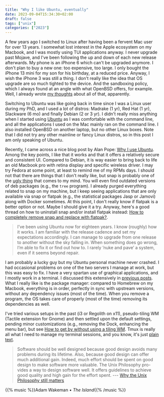 ```yaml
---
title: "Why I like Ubuntu, eventually"
date: 2023-09-04T15:34:30+02:00
draft: false
tags: ["unix"]
categories: ["2023"]
---
```


A few years ago I switched to Linux after having been a fervent Mac user for over 13 years. I somewhat lost interest in the Apple ecosystem on my Macbook, and I was mostly using TUI applications anyway. I never upgrade past Mojave, and I've been following the up and down of each new release afterwards. My phone is an iPhone 6 which can't be upgraded anymore. I don't plan to buy a new one: too expensive, too large. I only bought the iPhone 13 mini for my son for his birthday, at a reduced price. Anyway, I wish the iPhone 3 was still a thing. I don't really like the idea that OS upgrade are so much tighted to the device. And the sandboxing policy, which I always found at an angle with what OpenBSD offers, for example. Well, I already wrote [my thoughts](/post/bye-bye-apple/) about all of that, apparently.

Switching to Ubuntu was like going back in time since I was a Linux user during my PhD, and I used a lot of distros: Madrake (1 yr), Red Hat (1 yr), Slackware (6 mo) and finally Debian (2 or 3 yr). I didn't really miss anything when I started using [Ubuntu](/post/one-week-with-ubuntu/) as I was comfortable with the command line, and all the applications I used on the Mac mainly ran on the command line. I also installed OpenBSD on another laptop, but no other Linux boxes. Note that I did not try any other mainline or fancy Linux distros, so in this post I am only speaking of Ubuntu.

Recently, I came across a nice blog post by Alan Pope: [Why I use Ubuntu](https://popey.com/blog/2023/08/why-i-use-ubuntu/). Among the key points, I like that it works and that it offers a relatively secure and consistent UI. Compared to Debian, it is way easier to bring back to life an old Macbook pro with retina display and specific wireless driver. I may try Fedora at some point, at least to remind me of my RPMs days. I should not that there are things that I don't really like, but snap is probably one of the [ugly thing](https://hackaday.com/2020/06/24/whats-the-deal-with-snap-packages/) that comes to my mind. You will even find outdated versions of deb packages (e.g., the `tree` program). I already purged everything related to snap on my machine, but I keep seeing applications that are only available via snap or flatpak (e.g., the statistical packages Jasp or Jamovi) along with Docker sometimes. At this point, I don't really know if flatpak is a better option or not. Maybe I should give it a try. Anyway, here's a good thread on how to uninstall snap and/or install flatpak instead: [How to completely remove snap and replace with flatpak?](https://askubuntu.com/questions/1170688/how-to-completely-remove-snap-and-replace-with-flatpak).

> I’ve been using Ubuntu now for eighteen years. I know (roughly) how it works. I am familiar with the release cadence and set my expectations accordingly. I can manage to upgrade from one release to another without the sky falling in. When something does go wrong, I’m able to fix it or find out how to. I rarely ’nuke and pave’ a system, even if it seems beyond repair.

I am probably a lucky guy but my Ubuntu personal machine never crashed. I had occasional problems on one of the two servers I manage at work, but this was easy to fix. I have a very spartan use of graphical applications, and I mostly work in a terminal. I discussed this extensively in [previous posts](/tags/unix/). What I really like is the package manager: compared to Homebrew on my Macbook, everything is in order, perfectly in sync with upstream versions, without any dependency issues (most of the time). When you remove a program, the OS takes care of properly (most of the time) removing its dependencies as well.

I've tried various setups in the past (i3 or Regolith on x11), pseudo-tiling WM (Tactile extension for Gnome) and then settled upon the default settings, pending minor customizations (e.g., removing the Dock, enhancing the menu bar), but see [How to get by without using a tiling WM](/post/how-to-do-without-wm/). Tmux is really all what I need to manage my terminal sessions, and you know, it's just [plain text](https://archive.org/details/aquartercenturyofunixpeterh.salus_201910).

> Software should be well designed because good design avoids many problems during its lifetime. Also, because good design can offer much additional gain. Indeed, much effort should be spent on good design to make software more valuable. The Unix Philosophy pro- vides a way to design software well. It offers guidelines to achieve good quality and high gain for the effort spent. --- [Why the Unix Philosophy still matters](/pub/unix-philosophy.pdf)

{{% music %}}Adam Wakeman • _The Island_{{% /music %}}
